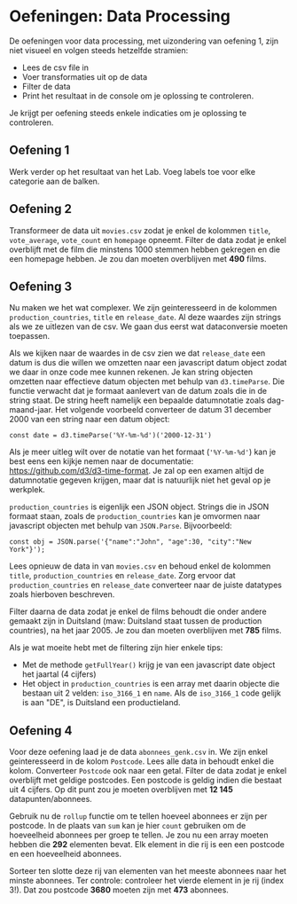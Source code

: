 # Oefeningen: Data Processing

De oefeningen voor data processing, met uizondering van oefening 1, zijn niet visueel en volgen steeds hetzelfde stramien:
- Lees de csv file in
- Voer transformaties uit op de data
- Filter de data
- Print het resultaat in de console om je oplossing te controleren. 

Je krijgt per oefening steeds enkele indicaties om je oplossing te controleren.

## Oefening 1
Werk verder op het resultaat van het Lab. Voeg labels toe voor elke categorie aan de balken.

## Oefening 2

Transformeer de data uit `movies.csv` zodat je enkel de kolommen `title`, `vote_average`, `vote_count` en `homepage` opneemt. Filter de data zodat je enkel overblijft met de film die minstens 1000 stemmen hebben gekregen en die een homepage hebben. Je zou dan moeten overblijven met <b>490</b> films.

## Oefening 3

Nu maken we het wat complexer. We zijn geinteresseerd in de kolommen `production_countries`, `title` en `release_date`. Al deze waardes zijn strings als we ze uitlezen van de csv. We gaan dus eerst wat dataconversie moeten toepassen.

Als we kijken naar de waardes in de csv zien we dat `release_date` een datum is dus die willen we omzetten naar een javascript datum object zodat we daar in onze code mee kunnen rekenen.
Je kan string objecten omzetten naar effectieve datum objecten met behulp van `d3.timeParse`. Die functie verwacht dat je formaat aanlevert van de datum zoals die in de string staat. De string heeft namelijk een bepaalde datumnotatie zoals dag-maand-jaar. Het volgende voorbeeld converteer de datum 31 december 2000 van een string naar een datum object:

    const date = d3.timeParse('%Y-%m-%d')('2000-12-31')

Als je meer uitleg wilt over de notatie van het formaat (`'%Y-%m-%d'`) kan je best eens een kijkje nemen naar de documentatie: https://github.com/d3/d3-time-format. Je zal op een examen altijd de datumnotatie gegeven krijgen, maar dat is natuurlijk niet het geval op je werkplek.

`production_countries` is eigenlijk een JSON object. Strings die in JSON formaat staan, zoals de `production_countries` kan je omvormen naar javascript objecten met behulp van `JSON.Parse`. Bijvoorbeeld:

    const obj = JSON.parse('{"name":"John", "age":30, "city":"New York"}');

Lees opnieuw de data in van `movies.csv` en behoud enkel de kolommen `title`, `production_countries` en `release_date`. Zorg ervoor dat `production_countries` en `release_date` converteer naar de juiste datatypes zoals hierboven beschreven.

Filter daarna de data zodat je enkel de films behoudt die onder andere gemaakt zijn in Duitsland (maw: Duitsland staat tussen de production countries), na het jaar 2005. Je zou dan moeten overblijven met <b>785</b> films.

Als je wat moeite hebt met de filtering zijn hier enkele tips:
- Met de methode `getFullYear()` krijg je van een javascript date object het jaartal (4 cijfers)
- Het object in `production_countries` is een array met daarin objecte die bestaan uit 2 velden: `iso_3166_1` en `name`. Als de `iso_3166_1` code gelijk is aan "DE", is Duitsland een productieland.

## Oefening 4

Voor deze oefening laad je de data `abonnees_genk.csv` in. We zijn enkel geinteresseerd in de kolom `Postcode`. Lees alle data in behoudt enkel die kolom. Converteer `Postcode` ook naar een getal. Filter de data zodat je enkel overblijft met geldige postcodes. Een postcode is geldig indien die bestaat uit 4 cijfers. Op dit punt zou je moeten overblijven met <b>12 145</b> datapunten/abonnees.

Gebruik nu de `rollup` functie om te tellen hoeveel abonnees er zijn per postcode. In de plaats van `sum` kan je hier `count` gebruiken om de hoeveelheid abonnees per groep te tellen. Je zou nu een array moeten hebben die <b>292</b> elementen bevat. Elk element in die rij is een een postcode en een hoeveelheid abonnees.

Sorteer ten slotte deze rij van elementen van het meeste abonnees naar het minste abonnees. Ter controle: controleer het vierde element in je rij (index 3!). Dat zou postcode <b>3680</b> moeten zijn met <b>473</b> abonnees.


